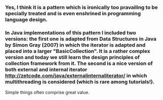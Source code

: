 ### Yes, I think it is a pattern which is ironically too pravailing to be specially treated and is even enshrined in programming language design. 

### In Java implementations of this pattern I included two versions: the first one is adapted from Data Structures in Java by Simon Gray (2007) in which the iterator is adapted and placed into a larger "BasicCollection". It is a rather complex version and today we still learn the design principles of collection framework from it. The second is a nice version of both external and internal iterator http://zetcode.com/java/externalinternaliterator/ in which multithreading is considered (which is rare among tutorials!).

Simple things often comprise great value.
